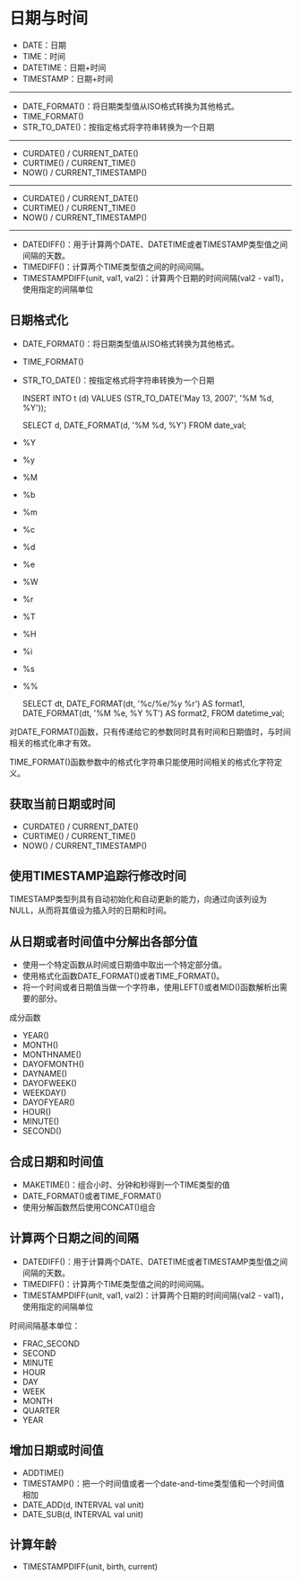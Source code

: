 # 日期与时间

- DATE：日期
- TIME：时间
- DATETIME：日期+时间
- TIMESTAMP：日期+时间

---

- DATE_FORMAT()：将日期类型值从ISO格式转换为其他格式。
- TIME_FORMAT()
- STR_TO_DATE()：按指定格式将字符串转换为一个日期

---

- CURDATE() / CURRENT_DATE()
- CURTIME() / CURRENT_TIME()
- NOW() / CURRENT_TIMESTAMP()

---

- CURDATE() / CURRENT_DATE()
- CURTIME() / CURRENT_TIME()
- NOW() / CURRENT_TIMESTAMP()

---

- DATEDIFF()：用于计算两个DATE、DATETIME或者TIMESTAMP类型值之间间隔的天数。
- TIMEDIFF()：计算两个TIME类型值之间的时间间隔。
- TIMESTAMPDIFF(unit, val1, val2)：计算两个日期的时间间隔(val2 - val1)，使用指定的间隔单位


## 日期格式化

- DATE_FORMAT()：将日期类型值从ISO格式转换为其他格式。
- TIME_FORMAT()
- STR_TO_DATE()：按指定格式将字符串转换为一个日期

	INSERT INTO t (d) VALUES (STR_TO_DATE('May 13, 2007', '%M %d, %Y'));

	SELECT d, DATE_FORMAT(d, '%M %d, %Y') FROM date_val;

- %Y
- %y
- %M
- %b
- %m
- %c
- %d
- %e
- %W
- %r
- %T
- %H
- %i
- %s
- %%

	SELECT dt,
		DATE_FORMAT(dt, '%c/%e/%y %r') AS format1,
		DATE_FORMAT(dt, '%M %e, %Y %T') AS format2,
	FROM datetime_val;

对DATE_FORMAT()函数，只有传递给它的参数同时具有时间和日期值时，与时间相关的格式化串才有效。

TIME_FORMAT()函数参数中的格式化字符串只能使用时间相关的格式化字符定义。

## 获取当前日期或时间

- CURDATE() / CURRENT_DATE()
- CURTIME() / CURRENT_TIME()
- NOW() / CURRENT_TIMESTAMP()

## 使用TIMESTAMP追踪行修改时间

TIMESTAMP类型列具有自动初始化和自动更新的能力，向通过向该列设为NULL，从而将其值设为插入时的日期和时间。

## 从日期或者时间值中分解出各部分值

- 使用一个特定函数从时间或日期值中取出一个特定部分值。
- 使用格式化函数DATE_FORMAT()或者TIME_FORMAT()。
- 将一个时间或者日期值当做一个字符串，使用LEFT()或者MID()函数解析出需要的部分。

成分函数
- YEAR()
- MONTH()
- MONTHNAME()
- DAYOFMONTH()
- DAYNAME()
- DAYOFWEEK()
- WEEKDAY()
- DAYOFYEAR()
- HOUR()
- MINUTE()
- SECOND()

## 合成日期和时间值

- MAKETIME()：组合小时、分钟和秒得到一个TIME类型的值
- DATE_FORMAT()或者TIME_FORMAT()
- 使用分解函数然后使用CONCAT()组合

## 计算两个日期之间的间隔

- DATEDIFF()：用于计算两个DATE、DATETIME或者TIMESTAMP类型值之间间隔的天数。
- TIMEDIFF()：计算两个TIME类型值之间的时间间隔。
- TIMESTAMPDIFF(unit, val1, val2)：计算两个日期的时间间隔(val2 - val1)，使用指定的间隔单位

时间间隔基本单位：
- FRAC_SECOND
- SECOND
- MINUTE
- HOUR
- DAY
- WEEK
- MONTH
- QUARTER
- YEAR

## 增加日期或时间值

- ADDTIME()
- TIMESTAMP()：把一个时间值或者一个date-and-time类型值和一个时间值相加
- DATE_ADD(d, INTERVAL val unit)
- DATE_SUB(d, INTERVAL val unit)

## 计算年龄

- TIMESTAMPDIFF(unit, birth, current)